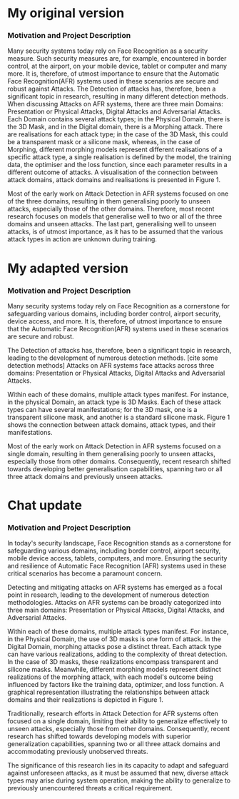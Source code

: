 # My original version 
### Motivation and Project Description 

Many security systems today rely on Face Recognition as a security measure. Such security measures are, for example, encountered in border control, at the airport, on your mobile device, tablet or computer and many more. 
It is, therefore, of utmost importance to ensure that the Automatic Face Recognition(AFR) systems used in these scenarios are secure and robust against Attacks. 
The Detection of attacks has, therefore, been a significant topic in research, resulting in many different detection methods. 
When discussing Attacks on AFR systems, there are three main Domains: Presentation or Physical Attacks, Digital Attacks and Adversarial Attacks. 
Each Domain contains several attack types; in the Physical Domain, there is the 3D Mask, and in the Digital domain, there is a Morphing attack. There are realisations for each attack type; in the case of the 3D Mask, this could be a transparent mask or a silicone mask, whereas, in the case of Morphing, different morphing models represent different realisations of a specific attack type, a single realisation is defined by the model, the training data, the optimiser and the loss function, since each parameter results in a different outcome of attacks. A visualisation of the connection between attack domains, attack domains and realisations is presented in Figure 1. 

Most of the early work on Attack Detection in AFR systems focused on one of the three domains, resulting in them generalising poorly to unseen attacks, especially those of the other domains. Therefore, most recent research focuses on models that generalise well to two or all of the three domains and unseen attacks. 
The last part, generalising well to unseen attacks, is of utmost importance, as it has to be assumed that the various attack types in action are unknown during training. 




# My adapted version 

### Motivation and Project Description 
Many security systems today rely on Face Recognition as a cornerstone for safeguarding various domains, including border control, airport security, device access, and more. 
It is, therefore, of utmost importance to ensure that the Automatic Face Recognition(AFR) systems used in these scenarios are secure and robust. 

The Detection of attacks has, therefore, been a significant topic in research, leading to the development of numerous detection methods. \[cite some detection methods\]
Attacks on AFR systems face attacks across three domains: Presentation or Physical Attacks, Digital Attacks and Adversarial Attacks. 

Within each of these domains, multiple attack types manifest. 
For instance, in the physical Domain, an attack type is 3D Masks. 
Each of these attack types can have several manifestations; for the 3D mask, one is a transparent silicone mask, and another is a standard silicone mask. 
Figure 1 shows the connection between attack domains, attack types, and their manifestations.

Most of the early work on Attack Detection in AFR systems focused on a single domain, resulting in them generalising poorly to unseen attacks, especially those from other domains. Consequently, recent research shifted towards developing better generalisation capabilities, spanning two or all three attack domains and previously unseen attacks. 





# Chat update 
### Motivation and Project Description 

In today's security landscape, Face Recognition stands as a cornerstone for safeguarding various domains, including border control, airport security, mobile device access, tablets, computers, and more. Ensuring the security and resilience of Automatic Face Recognition (AFR) systems used in these critical scenarios has become a paramount concern.

Detecting and mitigating attacks on AFR systems has emerged as a focal point in research, leading to the development of numerous detection methodologies. Attacks on AFR systems can be broadly categorized into three main domains: Presentation or Physical Attacks, Digital Attacks, and Adversarial Attacks.

Within each of these domains, multiple attack types manifest. For instance, in the Physical Domain, the use of 3D masks is one form of attack. In the Digital Domain, morphing attacks pose a distinct threat. Each attack type can have various realizations, adding to the complexity of threat detection. In the case of 3D masks, these realizations encompass transparent and silicone masks. Meanwhile, different morphing models represent distinct realizations of the morphing attack, with each model's outcome being influenced by factors like the training data, optimizer, and loss function. A graphical representation illustrating the relationships between attack domains and their realizations is depicted in Figure 1.

Traditionally, research efforts in Attack Detection for AFR systems often focused on a single domain, limiting their ability to generalize effectively to unseen attacks, especially those from other domains. Consequently, recent research has shifted towards developing models with superior generalization capabilities, spanning two or all three attack domains and accommodating previously unobserved threats.

The significance of this research lies in its capacity to adapt and safeguard against unforeseen attacks, as it must be assumed that new, diverse attack types may arise during system operation, making the ability to generalize to previously unencountered threats a critical requirement.